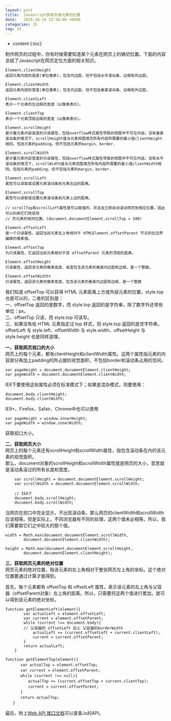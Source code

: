 ```yaml
---
layout: post
title:  Javascript获取页面元素的位置
date:   2016-10-16 15:58:00 +0800
categories: JS
tag: JS
---
```


* content
{:toc}

制作网页的过程中，你有时候需要知道某个元素在网页上的确切位置。下面的内容总结了Javascript在网页定位方面的相关知识。

``` stylus
Element.clientHeight 	
返回元素内部的高度(单位像素)，包含内边距，但不包括水平滚动条、边框和外边距。

Element.clientWidth 	
返回元素内部的宽度(单位像素)，包含内边距，但不包括垂直滚动条、边框和外边距。

Element.clientLeft 		
表示一个元素的左边框的宽度（以像素表示）。

Element.clientTop 		
表示一个元素顶部边框的宽度（以像素表示）。

Element.scrollHeight 	
是计量元素内容高度的只读属性，包括overflow样式属性导致的视图中不可见内容。没有垂直滚动条的情况下，scrollHeight值与元素视图填充所有内容所需要的最小值clientHeight相同。包括元素的padding，但不包括元素的margin、border.
                        
Element.scrollWidth		
是计量元素内容宽度的只读属性，包括overflow样式属性导致的视图中不可见内容。没有水平滚动条的情况下，scrollWidth值与元素视图填充所有内容所需要的最小值clientWidth相同。包括元素的padding，但不包括元素的margin、border.

Element.scrollLeft 		
属性可以读取或设置元素滚动条到元素左边的距离。

Element.scrollTop 		
属性可以读取或设置元素滚动条到元素上边的距离。

// scrollTop和scrollLeft属性是可以赋值的，并且会立即自动滚动网页到相应位置，因此可以利用它们改变网
// 页元素的相对位置。(document.documentElement.scrollTop = 100)

Element.offsetLeft 		
是一个只读属性，返回当前元素左上角相对于 HTMLElement.offsetParent 节点的左边界偏移的像素值。

Element.offsetTop 		
为只读属性，它返回当前元素相对于其 offsetParent 元素的顶部的距离。

Element.offsetHeight 	
只读属性，返回该元素的像素高度，高度包含该元素的垂直内边距和边框，是一个整数。

Element.offsetWidtht 	
只读属性，返回该元素的像素宽度，包含该元素的垂直内边距和边框，是一个整数

```

我们知道 offsetTop 可以获得 HTML 元素距离上方或外层元素的位置，style.top 也是可以的，二者的区别是：  
一、offsetTop 返回的是数字，而 style.top 返回的是字符串，除了数字外还带有单位：px。  
二、offsetTop 只读，而 style.top 可读写。  
三、如果没有给 HTML 元素指定过 top 样式，则 style.top 返回的是空字符串。  
offsetLeft 与 style.left、offsetWidth 与 style.width、offsetHeight 与 style.height 也是同样道理。  

**一、获取网页视口的大小**  
网页上的每个元素，都有clientHeight和clientWidth属性。这两个属性指元素的内容部分再加上padding的所占据的视觉面积，不包括border和滚动条占用的空间。  

	var pageHeight = document.documentElement.clientHeight;
    var pageWidth = document.documentElement.clientWidth;
    
    
IE6下要使用这些属性必须在标准模式下；如果是混杂模式，则要使用：

	document.body.clientHeight;
    document.body.clientWidth;
    
IE9+、Firefox、Safair、Chrome中也可以使用

	var pageHeight = window.innerHeight;
    var pageWidth = window.innerWidth;
    
获取视口大小。

**二、获取网页大小**   
网页上的每个元素还有scrollHeight和scrollWidth属性，指包含滚动条在内的该元素的视觉面积。  
那么，document对象的scrollHeight和scrollWidth属性就是网页的大小，意思就是滚动条滚过的所有长度和宽度。

``` stylus
    var scrollHeight = document.documentElement.scrollHeight;
    var scrollWidth = document.documentElement.scrollWidth;
    
    // IE6下
    document.body.scrollHeight;
    document.body.scrollWidth;
```

    
当网页在视口中完全显示，不出现滚动条，那么网页的clientWidth和scrollWidth应该相等。但是实际上，不同浏览器有不同的处理，这两个值未必相等。所以，我们需要取它们之中较大的那个值。

	width = Math.max(document.documentElement.scrollWidth,
    		document.documentElement.clientWidth);
                    
    height = Math.max(document.documentElement.scrollHeight,
    		document.documentElement.clientHeight);
                    
**三、获取网页元素的绝对位置**  
网页元素的绝对位置，指该元素的左上角相对于整张网页左上角的坐标。这个绝对位置要通过计算才能得到。  

首先，每个元素都有 offsetTop 和 offsetLeft 属性，表示该元素的左上角与父容器（offsetParent对象）左上角的距离。所以，只需要将这两个值进行累加，就可以得到该元素的绝对坐标。

``` stylus
function getElementLeft(element){
    	var actualLeft = element.offsetLeft;
        var current = element.offsetParent;
        while (current !== document.body){
        // 父容器的 offsetLeft 加上 父容器的borderWidth
            actualLeft += (current.offsetLeft + current.clientLeft);
            current = current.offsetParent;
        }
        return actualLeft;
    }
```


``` stylus
function getElementTop(element){
　　　　var actualTop = element.offsetTop;
　　　　var current = element.offsetParent;
　　　　while (current !== null){
　　　　　　actualTop += (current.offsetTop + current.clientTop);
　　　　　　current = current.offsetParent;
　　　　}
　　　　return actualTop;
　　}
```

最后，附上[Web API 接口文档](https://developer.mozilla.org/zh-CN/docs/Web/API)可以查查Js的API。